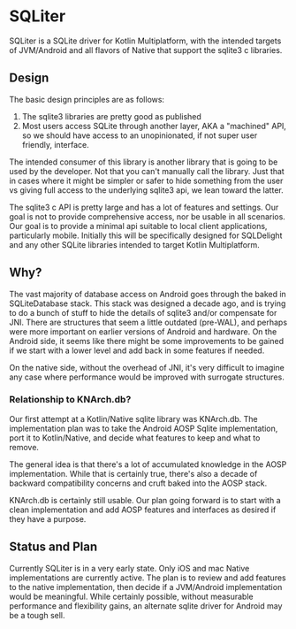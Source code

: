 # SQLiter

SQLiter is a SQLite driver for Kotlin Multiplatform, with the intended targets of JVM/Android and all flavors
of Native that support the sqlite3 c libraries.

## Design

The basic design principles are as follows:

1. The sqlite3 libraries are pretty good as published
2. Most users access SQLite through another layer, AKA a "machined" API, so we should have access to an 
unopinionated, if not super user friendly, interface.

The intended consumer of this library is another library that is going to be used by the developer. Not that you can't
manually call the library. Just that in cases where it might be simpler or safer to hide something from 
the user vs giving full access to the underlying sqlite3 api, we lean toward the latter.

The sqlite3 c API is pretty large and has a lot of features and settings. Our goal is not to provide 
comprehensive access, nor be usable in all scenarios. Our goal is to provide a minimal api suitable
to local client applications, particularly mobile. Initially this will be specifically designed 
for SQLDelight and any other SQLite libraries intended to target Kotlin Multiplatform.

## Why?

The vast majority of database access on Android goes through the baked in SQLiteDatabase stack. This stack was designed
a decade ago, and is trying to do a bunch of stuff to hide the details of sqlite3 and/or compensate for JNI.
There are structures that seem a little outdated (pre-WAL), and perhaps were more important on earlier 
versions of Android and hardware. On the Android side, it seems like there might be some improvements to be
gained if we start with a lower level and add back in some features if needed.

On the native side, without the overhead of JNI, it's very difficult to imagine any case where performance 
would be improved with surrogate structures.

### Relationship to KNArch.db?

Our first attempt at a Kotlin/Native sqlite library was KNArch.db. The implementation plan was to take 
the Android AOSP Sqlite implementation, port it to Kotlin/Native, and decide what features to keep and
what to remove.

The general idea is that there's a lot of accumulated knowledge in the AOSP implementation. While that
is certainly true, there's also a decade of backward compatibility concerns and cruft baked into 
the AOSP stack.

KNArch.db is certainly still usable. Our plan going forward is to start with a clean implementation and 
add AOSP features and interfaces as desired if they have a purpose.

## Status and Plan

Currently SQLiter is in a very early state. Only iOS and mac Native implementations are currently active.
The plan is to review and add features to the native implementation, then decide if a JVM/Android 
implementation would be meaningful. While certainly possible, without measurable performance and flexibility
gains, an alternate sqlite driver for Android may be a tough sell.

